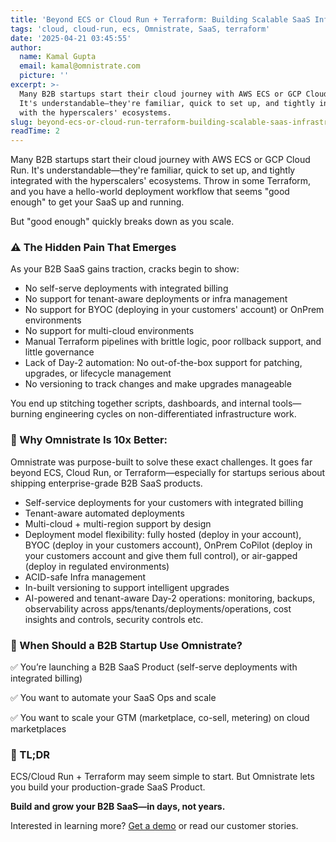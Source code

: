 ```yaml
---
title: 'Beyond ECS or Cloud Run + Terraform: Building Scalable SaaS Infrastructure'
tags: 'cloud, cloud-run, ecs, Omnistrate, SaaS, terraform'
date: '2025-04-21 03:45:55'
author:
  name: Kamal Gupta
  email: kamal@omnistrate.com
  picture: ''
excerpt: >-
  Many B2B startups start their cloud journey with AWS ECS or GCP Cloud Run.
  It's understandable—they're familiar, quick to set up, and tightly integrated
  with the hyperscalers' ecosystems.
slug: beyond-ecs-or-cloud-run-terraform-building-scalable-saas-infrastructure
readTime: 2
---
```


Many B2B startups start their cloud journey with AWS ECS or GCP Cloud Run. It's understandable—they're familiar, quick to set up, and tightly integrated with the hyperscalers' ecosystems. Throw in some Terraform, and you have a hello-world deployment workflow that seems "good enough" to get your SaaS up and running.

But "good enough" quickly breaks down as you scale.


### ⚠️ The Hidden Pain That Emerges


As your B2B SaaS gains traction, cracks begin to show:

 - No self-serve deployments with integrated billing
 - No support for tenant-aware deployments or infra management
 - No support for BYOC (deploying in your customers' account) or OnPrem environments
 - No support for multi-cloud environments
 - Manual Terraform pipelines with brittle logic, poor rollback support,
   and little governance
 - Lack of Day-2 automation: No out-of-the-box support for patching,
   upgrades, or lifecycle management
 - No versioning to track changes and make upgrades manageable


You end up stitching together scripts, dashboards, and internal tools—burning engineering cycles on non-differentiated infrastructure work.


### 🧠 Why Omnistrate Is 10x Better:


Omnistrate was purpose-built to solve these exact challenges. It goes far beyond ECS, Cloud Run, or Terraform—especially for startups serious about shipping enterprise-grade B2B SaaS products.

 - Self-service deployments for your customers with integrated billing
 - Tenant-aware automated deployments
 - Multi-cloud + multi-region support by design
 - Deployment model flexibility: fully hosted (deploy in your account), BYOC (deploy in your customers account), OnPrem CoPilot (deploy in your customers account and give them full control), or air-gapped (deploy in regulated environments)
 - ACID-safe Infra management 
 - In-built versioning to support intelligent upgrades
 - AI-powered and tenant-aware Day-2 operations: monitoring, backups, observability across apps/tenants/deployments/operations,  cost insights and controls, security controls etc.


### 🧭 When Should a B2B Startup Use Omnistrate?


✅ You’re launching a B2B SaaS Product (self-serve deployments with integrated billing) 

✅ You want to automate your SaaS Ops and scale

✅ You want to scale your GTM (marketplace, co-sell, metering) on cloud marketplaces



### 🚀 TL;DR


ECS/Cloud Run + Terraform may seem simple to start. But Omnistrate lets you build your production-grade SaaS Product.

**Build and grow your B2B SaaS—in days, not years.**

Interested in learning more? [Get a demo][1] or read our customer stories.


  [1]: https://www.omnistrate.com/demo
